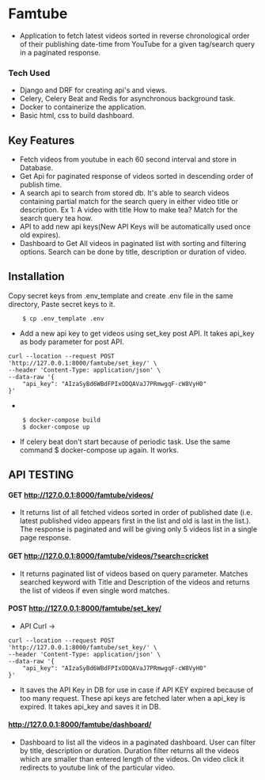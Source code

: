 # Famtube
* Application to fetch latest videos sorted in reverse chronological order of their publishing date-time from YouTube for a given tag/search query in a paginated response.
### Tech Used
* Django and DRF for creating api's and views.
* Celery, Celery Beat and Redis for asynchronous background task.
* Docker to containerize the application.
* Basic html, css to build dashboard.

## Key Features
* Fetch videos from youtube in each 60 second interval and store in Database.
* Get Api for paginated response of videos sorted in descending order of publish time.
* A search api to search from stored db. It's able to search videos containing partial match for the search query in either video title or description.
Ex 1: A video with title How to make tea? Match for the search query tea how.
* API to add new api keys(New API Keys will be automatically used once old expires).
* Dashboard to Get All videos in paginated list with sorting and filtering options. Search can be done by title, description or duration of video.

## Installation
 Copy secret keys from .env_template and create .env file in the same directory, Paste secret keys to it.
```
    $ cp .env_template .env
```
* Add a new api key to get videos using set_key post API. It takes api_key as body parameter for post API.
```
curl --location --request POST 'http://127.0.0.1:8000/famtube/set_key/' \
--header 'Content-Type: application/json' \
--data-raw '{
    "api_key": "AIzaSyBd6WBdFPIxODQAVaJ7PRmwgqF-cW8VyH0"
}'

```
*
```
    $ docker-compose build
    $ docker-compose up
```
- If celery beat don't start because of periodic task. Use the same command $ docker-compose up again. It works.
## API TESTING

#### GET http://127.0.0.1:8000/famtube/videos/
* It returns list of all fetched videos sorted in order of published date (i.e. latest published video appears first in the list and old is last in the list.). The response is paginated and will be giving only 5 videos list in a single page response.


#### GET http://127.0.0.1:8000/famtube/videos/?search=cricket
* It returns paginated list of videos based on query parameter. Matches searched keyword with Title and Description of the videos and returns the list of videos if even single word matches. 

#### POST http://127.0.0.1:8000/famtube/set_key/ 

* API Curl ->
```
curl --location --request POST 'http://127.0.0.1:8000/famtube/set_key/' \
--header 'Content-Type: application/json' \
--data-raw '{
    "api_key": "AIzaSyBd6WBdFPIxODQAVaJ7PRmwgqF-cW8VyH0"
}'
```
* It saves the API Key in DB for use in case if API KEY expired because of too many request. These api keys are fetched later when a api_key is expired. It takes api_key and saves it in DB.

#### http://127.0.0.1:8000/famtube/dashboard/ 
* Dashboard to list all the videos in a paginated dashboard. User can filter by title, description or duration. Duration filter returns all the videos which are smaller than entered length of the videos. On video click it redirects to youtube link of the particular video. 


